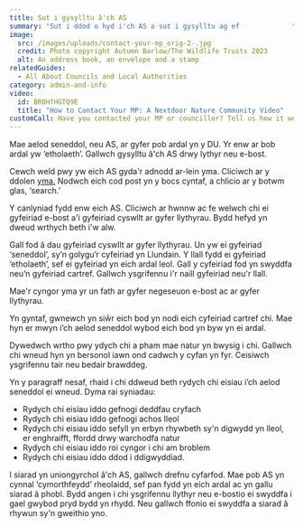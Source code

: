 ```yaml
---
title: Sut i gysylltu â'ch AS
summary: "Sut i ddod o hyd i'ch AS a sut i gysylltu ag ef             "
image:
  src: /images/uploads/contact-your-mp_orig-2-.jpg
  credit: Photo copyright Autumn Barlow/The Wildlife Trusts 2023
  alt: An address book, an envelope and a stamp
relatedGuides:
  - All About Councils and Local Authorities
category: admin-and-info
video:
  id: BR0HfHGTQ9E
  title: "How to Contact Your MP: A Nextdoor Nature Community Video"
customCall: Have you contacted your MP or councillor? Tell us how it went!
---
```

Mae aelod seneddol, neu AS, ar gyfer pob ardal yn y DU. Yr enw ar bob ardal yw ‘etholaeth’. Gallwch gysylltu â'ch AS drwy lythyr neu e-bost.


Cewch weld pwy yw eich AS gyda'r adnodd ar-lein yma. Cliciwch ar y ddolen [yma.](https://members.parliament.uk/FindYourMP) Nodwch eich cod post yn y bocs cyntaf, a chlicio ar y botwm glas, ‘search.’


Y canlyniad fydd enw eich AS. Cliciwch ar hwnnw ac fe welwch chi ei gyfeiriad e-bost a'i gyfeiriad cyswllt ar gyfer llythyrau. Bydd hefyd yn dweud wrthych beth i'w alw.


Gall fod â dau gyfeiriad cyswllt ar gyfer llythyrau. Un yw ei gyfeiriad ‘seneddol’, sy’n golygu’r cyfeiriad yn Llundain. Y llall fydd ei gyfeiriad ‘etholaeth’, sef ei gyfeiriad yn eich ardal leol. Gall y cyfeiriad fod yn swyddfa neu’n gyfeiriad cartref. Gallwch ysgrifennu i'r naill gyfeiriad neu'r llall.



Mae'r cyngor yma yr un fath ar gyfer negeseuon e-bost ac ar gyfer llythyrau.



Yn gyntaf, gwnewch yn siŵr eich bod yn nodi eich cyfeiriad cartref chi. Mae hyn er mwyn i’ch aelod seneddol wybod eich bod yn byw yn ei ardal.


Dywedwch wrtho pwy ydych chi a pham mae natur yn bwysig i chi. Gallwch chi wneud hyn yn bersonol iawn ond cadwch y cyfan yn fyr. Ceisiwch ysgrifennu tair neu bedair brawddeg.


Yn y paragraff nesaf, rhaid i chi ddweud beth rydych chi eisiau i’ch aelod seneddol ei wneud. Dyma rai syniadau:





* Rydych chi eisiau iddo gefnogi deddfau cryfach
* Rydych chi eisiau iddo gefnogi achos lleol
* Rydych chi eisiau iddo sefyll yn erbyn rhywbeth sy'n digwydd yn lleol, er enghraifft, ffordd drwy warchodfa natur
* Rydych chi eisiau iddo roi cyngor i chi am broblem
* Rydych chi eisiau iddo ddod i ddigwyddiad.





I siarad yn uniongyrchol â'ch AS, gallwch drefnu cyfarfod. Mae pob AS yn cynnal ‘cymorthfeydd’ rheolaidd, sef pan fydd yn eich ardal ac yn gallu siarad â phobl. Bydd angen i chi ysgrifennu llythyr neu e-bostio ei swyddfa i gael gwybod pryd bydd yn rhydd. Neu gallwch ffonio ei swyddfa a siarad â rhywun sy'n gweithio yno.
